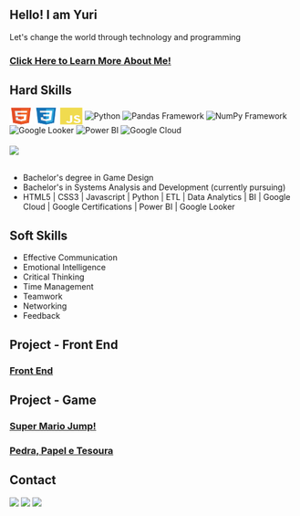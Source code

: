 



<h2>Hello! I am Yuri</h2>
<p>Let's change the world through technology and programming</p>
<h3><a target="_blank" href = "https://yygermuts.github.io/new_dev_links/">Click Here to Learn More About Me!</a></h3>

<h2>Hard Skills</h2>

<div style="display: inline_block">
    <img align="center" alt="HTML" height="30" width="40" src="https://raw.githubusercontent.com/devicons/devicon/master/icons/html5/html5-original.svg">
    <img align="center" alt="CSS" height="30" width="40" src="https://raw.githubusercontent.com/devicons/devicon/master/icons/css3/css3-original.svg">
    <img align="center" alt="JavaScript" height="30" width="40" src="https://raw.githubusercontent.com/devicons/devicon/master/icons/javascript/javascript-plain.svg">
    <img align="center" alt="Python" height="40" width="40" src="https://img.icons8.com/?size=100&id=13441&format=png&color=000000">
    <img align="center" alt="Pandas Framework" height="40" width="40" src="https://img.icons8.com/?size=100&id=xSkewUSqtErH&format=png&color=000000">
    <img align="center" alt="NumPy Framework" height="40" width="40" src="https://img.icons8.com/?size=100&id=aR9CXyMagKIS&format=png&color=000000">
    <img align="center" alt="Google Looker" height="40" width="40" src="https://img.icons8.com/?size=100&id=SruJhzn0nnLl&format=png&color=000000">
    <img align="center" alt="Power BI" height="40" width="40" src="https://img.icons8.com/?size=100&id=qYfwpsRXEcpc&format=png&color=000000">
    <img align="center" alt="Google Cloud" height="40" width="40" src="https://img.icons8.com/?size=100&id=WHRLQdbEXQ16&format=png&color=000000">
</div>

<br>

<div style="display: inline_block">

<a href="https://github.com/yygermuts/convoychat">
  <img height=200 align="center" src="https://github-readme-stats.vercel.app/api/top-langs?username=yygermuts&layout=compact&langs_count=8&card_width=320&&theme=dark" />
</a>

</div>

<br>
<ul>
   <li>Bachelor's degree in Game Design</li>
   <li>Bachelor's in Systems Analysis and Development (currently pursuing)</li>
   <li>HTML5 | CSS3 | Javascript | Python | ETL | Data Analytics | BI | Google Cloud | Google Certifications | Power BI | Google Looker</li>
   
   
   
</ul>
   <h2>Soft Skills</h2>
   <ul>
   <li>Effective Communication</li>
   <li>Emotional Intelligence</li>
   <li>Critical Thinking</li>
   <li>Time Management</li>
   <li>Teamwork</li>
   <li>Networking</li>
   <li>Feedback</li>
</ul>

<div>
   <h2>Project - Front End</h2>
   <h3><a target="_blank" href = "https://yygermuts.github.io/FrontEndProject1/">Front End</a></h3> 
   <h2>Project - Game</h2>
   <h3><a target="_blank" href = "https://yygermuts.github.io/super-mario-jump/"> Super Mario Jump!</a></h3>
   <h3><a target="_blank" href = "https://yygermuts.github.io/pedra-papel-tesoura/">Pedra, Papel e Tesoura</a></h3>
</div>




##
<h2>Contact</h2>
<div> 
    <a href = "mailto:yygermuts@gmail.com"><img src="https://img.shields.io/badge/-Gmail-%23333?style=for-the-badge&logo=gmail&logoColor=white" target="_blank"></a>
    <a href="https://www.linkedin.com/in/yuri-germuts-souza-368744b0/" target="_blank"><img src="https://img.shields.io/badge/-LinkedIn-%230077B5?style=for-the-badge&logo=linkedin&logoColor=white" target="_blank"></a> 
    <a href="https://wa.me/5519982840728?text=Ol%C3%A1%21+Seja+bem-vindo.+Me+envie+a+sua+mensagem+que+em+breve+entrarei+em+contato."> <img src="https://img.shields.io/badge/WhatsApp-25D366?style=for-the-badge&logo=whatsapp&logoColor=white" target="_blank"</a> 

   
</div>


